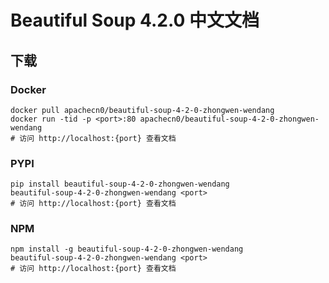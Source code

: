 # Beautiful Soup 4.2.0 中文文档

## 下载

### Docker

```
docker pull apachecn0/beautiful-soup-4-2-0-zhongwen-wendang
docker run -tid -p <port>:80 apachecn0/beautiful-soup-4-2-0-zhongwen-wendang
# 访问 http://localhost:{port} 查看文档
```

### PYPI

```
pip install beautiful-soup-4-2-0-zhongwen-wendang
beautiful-soup-4-2-0-zhongwen-wendang <port>
# 访问 http://localhost:{port} 查看文档
```

### NPM

```
npm install -g beautiful-soup-4-2-0-zhongwen-wendang
beautiful-soup-4-2-0-zhongwen-wendang <port>
# 访问 http://localhost:{port} 查看文档
```